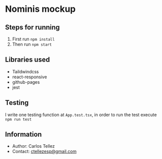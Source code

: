 # Nominis mockup

## Steps for running

1. First run `npm install`
2. Then run `npm start`

## Libraries used

- Taildwindcss
- react-responsive
- github-pages
- jest

## Testing

I write one testing function at `App.test.tsx`, in order to run the test execute `npm run test`

## Information

- Author: Carlos Tellez
- Contact: ctellezesp@gmail.com
